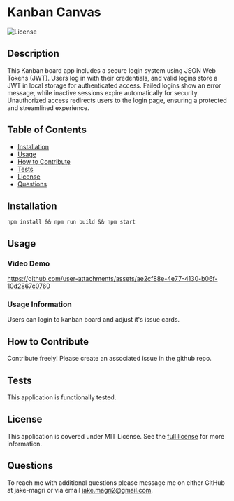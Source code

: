 # Kanban Canvas
![License](https://img.shields.io/badge/MIT%20License-purple)

## Description

This Kanban board app includes a secure login system using JSON Web Tokens (JWT). Users log in with their credentials, and valid logins store a JWT in local storage for authenticated access. Failed logins show an error message, while inactive sessions expire automatically for security. Unauthorized access redirects users to the login page, ensuring a protected and streamlined experience.

## Table of Contents

- [Installation](#installation)
- [Usage](#usage)
- [How to Contribute](#how-to-contribute)
- [Tests](#tests)
- [License](#license)
- [Questions](#questions)

## Installation

```npm install && npm run build && npm start```

## Usage

### Video Demo
https://github.com/user-attachments/assets/ae2cf88e-4e77-4130-b06f-10d2867c0760

### Usage Information
Users can login to kanban board and adjust it's issue cards.

## How to Contribute

Contribute freely! Please create an associated issue in the github repo.

## Tests

This application is functionally tested.

## License
This application is covered under MIT License.
See the [full license](https://opensource.org/licenses/MIT) for more information.

## Questions

To reach me with additional questions please message me on either GitHub at jake-magri or via email jake.magri2@gmail.com.
